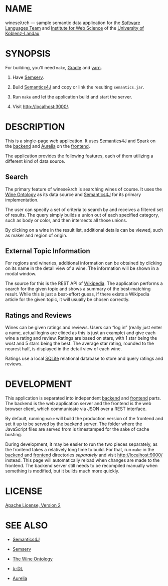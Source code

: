 # NAME

wineseλrch — sample semantic data application for the [Software Languages Team](http://softlang.wikidot.com/) and [Institute for Web Science](https://west.uni-koblenz.de/lambda-dl) of the [University of Koblenz-Landau](https://www.uni-koblenz-landau.de/en/university-of-koblenz-landau)


# SYNOPSIS

For building, you'll need `make`, [Gradle](https://gradle.org/) and
[yarn](https://yarnpkg.com/en/).

1. Have [Semserv](https://github.com/hartenfels/Semserv).

2. Build [Semantics4J](https://github.com/hartenfels/Semantics4J) and copy or
   link the resulting `semantics.jar`.

3. Run `make` and let the application build and start the server.

4. Visit <http://localhost:3000/>.


# DESCRIPTION

This is a single-page web application. It uses
[Semantics4J](https://github.com/hartenfels/Semantics4J) and
[Spark](http://sparkjava.com/) on the [backend](backend) and
[Aurelia](http://aurelia.io/) on the [frontend](frontend).

The application provides the following features, each of them utilizing a
different kind of data source.

## Search

The primary feature of wineseλrch is searching wines of course. It uses the
[Wine Ontology](https://www.w3.org/TR/owl-guide/wine.rdf) as its data source
and [Semantics4J](https://github.com/hartenfels/Semantics4J) for its primary
implementation.

The user can specify a set of criteria to search by and receives a filtered set
of results. The query simply builds a union out of each specified category,
such as body or color, and then intersects all those unions.

By clicking on a wine in the result list, additional details can be viewed,
such as maker and region of origin.

## External Topic Information

For regions and wineries, additional information can be obtained by clicking on
its name in the detail view of a wine. The information will be shown in a modal
window.

The source for this is the REST API of [Wikipedia](https://en.wikipedia.org/).
The application performs a search for the given topic and shows a summary of
the best-matching result. While this is just a best-effort guess, if there
exists a Wikipedia article for the given topic, it will usually be chosen
correctly.

## Ratings and Reviews

Wines can be given ratings and reviews. Users can “log in” (really just enter a
name, actual logins are elided as this is just an example) and give each wine a
rating and review. Ratings are based on stars, with 1 star being the wost and 5
stars being the best. The average star rating, rounded to the nearest half, is
displayed in the detail view of each wine.

Ratings use a local [SQLite](https://www.sqlite.org/) relational database to
store and query ratings and reviews.


# DEVELOPMENT

This application is separated into independent [backend](backend) and
[frontend](frontend) parts. The backend is the web application server and the
frontend is the web browser client, which communicate via JSON over a REST
interface.

By default, running `make` will build the production version of the frontend
and set it up to be served by the backend server. The folder where the
JavaScript files are served from is timestamped for the sake of cache busting.

During development, it may be easier to run the two pieces separately, as the
frontend takes a relatively long time to build. For that, run `make` in the
[backend](backend) and [frontend](frontend) directories *separately* and visit
<http://localhost:9000/> instead. This page will automatically reload when
changes are made to the frontend. The backend server still needs to be
recompiled manually when something is modified, but it builds much more
quickly.


# LICENSE

[Apache License, Version 2](LICENSE)


# SEE ALSO

* [Semantics4J](https://github.com/hartenfels/Semantics4J)

* [Semserv](https://github.com/hartenfels/Semserv)

* [The Wine Ontology](https://www.w3.org/TR/owl-guide/wine.rdf)

* [λ-DL](https://west.uni-koblenz.de/lambda-dl)

* [Aurelia](http://aurelia.io/)
